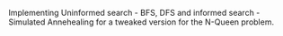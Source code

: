 Implementing Uninformed search - BFS, DFS and informed search - Simulated Annehealing for a tweaked version for the N-Queen problem.
